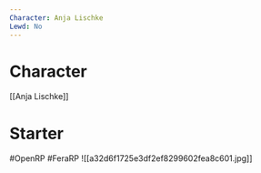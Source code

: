 ```yaml
---
Character: Anja Lischke
Lewd: No
---
```

# Character
[[Anja Lischke]]

# Starter


#OpenRP #FeraRP
![[a32d6f1725e3df2ef8299602fea8c601.jpg]]